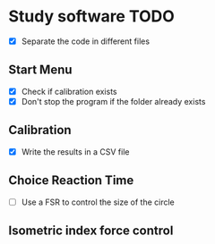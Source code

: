 # Study software TODO
- [x] Separate the code in different files

## Start Menu
- [x] Check if calibration exists
- [x] Don't stop the program if the folder already exists

## Calibration
- [x] Write the results in a CSV file

## Choice Reaction Time
- [ ] Use a FSR to control the size of the circle

## Isometric index force control